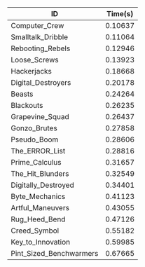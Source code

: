 |ID|Time(s)|
|-|-|
|Computer_Crew|0.10637|
|Smalltalk_Dribble|0.11064|
|Rebooting_Rebels|0.12946|
|Loose_Screws|0.13923|
|Hackerjacks|0.18668|
|Digital_Destroyers|0.20178|
|Beasts|0.24264|
|Blackouts|0.26235|
|Grapevine_Squad|0.26437|
|Gonzo_Brutes|0.27858|
|Pseudo_Boom|0.28606|
|The_ERROR_List|0.28816|
|Prime_Calculus|0.31657|
|The_Hit_Blunders|0.32549|
|Digitally_Destroyed|0.34401|
|Byte_Mechanics|0.41123|
|Artful_Maneuvers|0.43055|
|Rug_Heed_Bend|0.47126|
|Creed_Symbol|0.55182|
|Key_to_Innovation|0.59985|
|Pint_Sized_Benchwarmers|0.67665|

